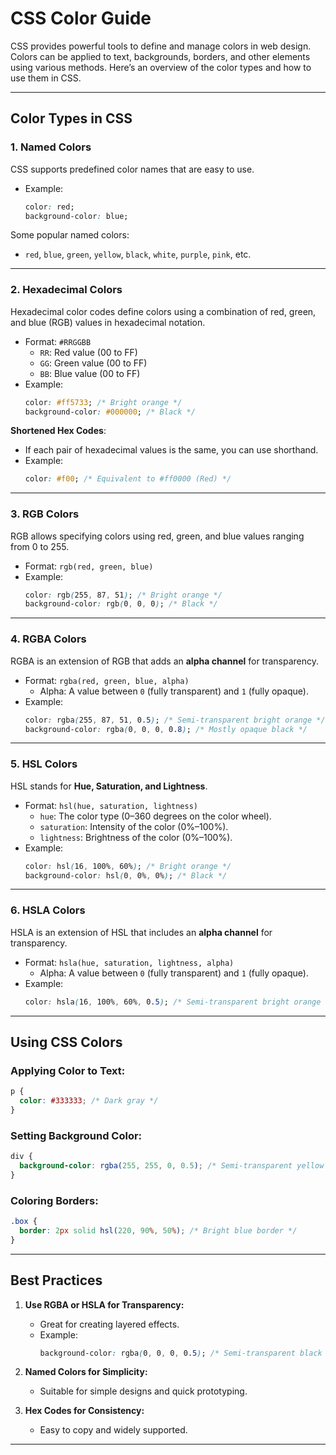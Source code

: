 # CSS Color Guide

CSS provides powerful tools to define and manage colors in web design. Colors can be applied to text, backgrounds, borders, and other elements using various methods. Here’s an overview of the color types and how to use them in CSS.

---

## **Color Types in CSS**

### 1. **Named Colors**
CSS supports predefined color names that are easy to use.
- Example:
  ```css
  color: red;
  background-color: blue;
  ```

Some popular named colors:
- `red`, `blue`, `green`, `yellow`, `black`, `white`, `purple`, `pink`, etc.

---

### 2. **Hexadecimal Colors**
Hexadecimal color codes define colors using a combination of red, green, and blue (RGB) values in hexadecimal notation.
- Format: `#RRGGBB`
  - `RR`: Red value (00 to FF)
  - `GG`: Green value (00 to FF)
  - `BB`: Blue value (00 to FF)
- Example:
  ```css
  color: #ff5733; /* Bright orange */
  background-color: #000000; /* Black */
  ```

**Shortened Hex Codes**:
- If each pair of hexadecimal values is the same, you can use shorthand.
- Example:
  ```css
  color: #f00; /* Equivalent to #ff0000 (Red) */
  ```

---

### 3. **RGB Colors**
RGB allows specifying colors using red, green, and blue values ranging from 0 to 255.
- Format: `rgb(red, green, blue)`
- Example:
  ```css
  color: rgb(255, 87, 51); /* Bright orange */
  background-color: rgb(0, 0, 0); /* Black */
  ```

---

### 4. **RGBA Colors**
RGBA is an extension of RGB that adds an **alpha channel** for transparency.
- Format: `rgba(red, green, blue, alpha)`
  - Alpha: A value between `0` (fully transparent) and `1` (fully opaque).
- Example:
  ```css
  color: rgba(255, 87, 51, 0.5); /* Semi-transparent bright orange */
  background-color: rgba(0, 0, 0, 0.8); /* Mostly opaque black */
  ```

---

### 5. **HSL Colors**
HSL stands for **Hue, Saturation, and Lightness**.
- Format: `hsl(hue, saturation, lightness)`
  - `hue`: The color type (0–360 degrees on the color wheel).
  - `saturation`: Intensity of the color (0%–100%).
  - `lightness`: Brightness of the color (0%–100%).
- Example:
  ```css
  color: hsl(16, 100%, 60%); /* Bright orange */
  background-color: hsl(0, 0%, 0%); /* Black */
  ```

---

### 6. **HSLA Colors**
HSLA is an extension of HSL that includes an **alpha channel** for transparency.
- Format: `hsla(hue, saturation, lightness, alpha)`
  - Alpha: A value between `0` (fully transparent) and `1` (fully opaque).
- Example:
  ```css
  color: hsla(16, 100%, 60%, 0.5); /* Semi-transparent bright orange */
  ```

---

## **Using CSS Colors**

### Applying Color to Text:
```css
p {
  color: #333333; /* Dark gray */
}
```

### Setting Background Color:
```css
div {
  background-color: rgba(255, 255, 0, 0.5); /* Semi-transparent yellow */
}
```

### Coloring Borders:
```css
.box {
  border: 2px solid hsl(220, 90%, 50%); /* Bright blue border */
}
```

---

## **Best Practices**
1. **Use RGBA or HSLA for Transparency:**
   - Great for creating layered effects.
   - Example:
     ```css
     background-color: rgba(0, 0, 0, 0.5); /* Semi-transparent black */
     ```

2. **Named Colors for Simplicity:**
   - Suitable for simple designs and quick prototyping.

3. **Hex Codes for Consistency:**
   - Easy to copy and widely supported.


---